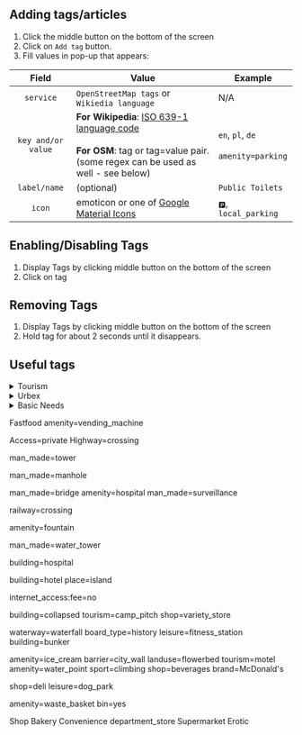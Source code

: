 ## Adding tags/articles

1. Click the middle button on the bottom of the screen
2. Click on `Add tag` button.
3. Fill values in pop-up that appears:

| Field | Value | Example |
|:-----:|-------|---------|
| `service` | `OpenStreetMap tags` or `Wikiedia language` | N/A |
| `key and/or value` | **For Wikipedia**: [ISO 639-1 language code](https://en.wikipedia.org/wiki/List_of_ISO_639-1_codes) <br/> <br/> **For OSM**: tag or tag=value pair. (some regex can be used as well - see below) | `en`, `pl`, `de` <br/> <br/> `amenity=parking` |
| `label/name` | (optional) | `Public Toilets` |
| `icon` | emoticon or one of [Google Material Icons](https://marella.me/material-icons/demo) | `🅿️`, `local_parking`|

## Enabling/Disabling Tags

1. Display Tags by clicking middle button on the bottom of the screen
2. Click on tag

## Removing Tags

1. Display Tags by clicking middle button on the bottom of the screen
2. Hold tag for about 2 seconds until it disappears.


## Useful tags

<details><summary>Tourism</summary>

+ `amenity=parking`
  + `vending=parking_tickets`
+ `tourism=information`
+ `amenity=shelter` & `shelter=yes`
  + `shelter_type=picnic_shelter`
+ `amenity=drinking_water` & `drinking_water=yes`
+ `tourism=artwork`
  + `artwork_type=sculpture`
+ `tourism=viewpoint`
+ `leisure=picnic_table` & `amenity=bench` & `bench=yes`
+ `tourism=picnic_site`
+ `tourism=camp_site`

  <details><summary>Bicycle Trips</summary>

    ``

  </details>

  <details><summary>Hiking Trips</summary>



  </details>

  <details><summary>Sightseeing</summary>



  </details>

  <details><summary>Historic Tour</summary>

  + `historic=yes`
  + `historic=ruins`
  + `historic=wayside_shrine`
  + `archaeological_site=fortification`
  + `memorial=war_memorial`
  + `historic=tomb`
  + `historic=castle`

  </details>

  <details><summary>Natural Areas</summary>

  + `leisure=park`
  + `natural=cliff`
  + `leisure=picnic_table`
  + `natural=spring`
  + `natural=hill`
  + `natural=stone`

  </details>

</details>

<details><summary>Urbex</summary>

+ `ruins=yes`
+ `building=ruins` (*powinien oznaczać tylko budynki wzorowane na ruiny)

</details>

<details><summary>Basic Needs</summary>

+ `amenity=parking`
+ `amenity=toilets` & `toilets=yes`

</details>











Fastfood
amenity=vending_machine

Access=private
Highway=crossing

man_made=tower

man_made=manhole



man_made=bridge
amenity=hospital
man_made=surveillance

railway=crossing

amenity=fountain

man_made=water_tower

building=hospital

building=hotel
place=island

internet_access:fee=no


building=collapsed
tourism=camp_pitch
shop=variety_store

waterway=waterfall
board_type=history
leisure=fitness_station
building=bunker


amenity=ice_cream
barrier=city_wall
landuse=flowerbed
tourism=motel
amenity=water_point
sport=climbing
shop=beverages
brand=McDonald's


shop=deli
leisure=dog_park


amenity=waste_basket
bin=yes



Shop
Bakery
Convenience
department_store
Supermarket
Erotic

